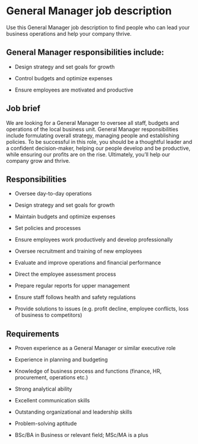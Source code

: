 # General Manager job description
Use this General Manager job description to find people who can lead your business operations and help your company thrive.


## General Manager responsibilities include:
* Design strategy and set goals for growth

* Control budgets and optimize expenses

* Ensure employees are motivated and productive



## Job brief

We are looking for a General Manager to oversee all staff, budgets and operations of the local business unit.
General Manager responsibilities include formulating overall strategy, managing people and establishing policies. To be successful in this role, you should be a thoughtful leader and a confident decision-maker, helping our people develop and be productive, while ensuring our profits are on the rise.
Ultimately, you’ll help our company grow and thrive.


## Responsibilities

* Oversee day-to-day operations

* Design strategy and set goals for growth

* Maintain budgets and optimize expenses

* Set policies and processes

* Ensure employees work productively and develop professionally

* Oversee recruitment and training of new employees

* Evaluate and improve operations and financial performance

* Direct the employee assessment process

* Prepare regular reports for upper management

* Ensure staff follows health and safety regulations

* Provide solutions to issues (e.g. profit decline, employee conflicts, loss of business to competitors)


## Requirements

* Proven experience as a General Manager or similar executive role

* Experience in planning and budgeting

* Knowledge of business process and functions (finance, HR, procurement, operations etc.)

* Strong analytical ability

* Excellent communication skills

* Outstanding organizational and leadership skills

* Problem-solving aptitude

* BSc/BA in Business or relevant field; MSc/MA is a plus
